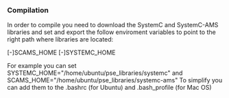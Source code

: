 ### Compilation
In order to compile you need to download the SystemC and SystemC-AMS libraries and set and export the follow enviroment variables to point to the right path where libraries are located:

[-]SCAMS_HOME
[-]SYSTEMC_HOME

For example you can set SYSTEMC_HOME="/home/ubuntu/pse_libraries/systemc" and SCAMS_HOME="/home/ubuntu/pse_libraries/systemc-ams"
To simplify you can add them to the .bashrc (for Ubuntu) and .bash_profile (for Mac OS)
